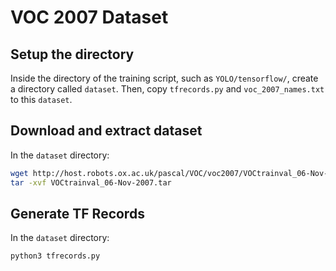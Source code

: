 # VOC 2007 Dataset

## Setup the directory
Inside the directory of the training script, such as `YOLO/tensorflow/`, create a directory called `dataset`.
Then, copy `tfrecords.py` and `voc_2007_names.txt` to this `dataset`.

## Download and extract dataset
In the `dataset` directory:
```bash
wget http://host.robots.ox.ac.uk/pascal/VOC/voc2007/VOCtrainval_06-Nov-2007.tar
tar -xvf VOCtrainval_06-Nov-2007.tar
```

## Generate TF Records
In the `dataset` directory:
```
python3 tfrecords.py
```